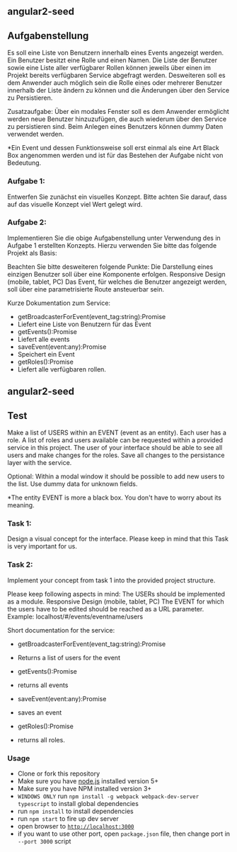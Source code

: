 ## angular2-seed


## Aufgabenstellung

Es soll eine Liste von Benutzern innerhalb eines Events angezeigt werden. Ein Benutzer besitzt eine Rolle und einen Namen. Die Liste der Benutzer sowie eine Liste aller verfügbarer Rollen können jeweils über einen im Projekt bereits verfügbaren Service abgefragt werden. Desweiteren soll es dem Anwender auch möglich sein die Rolle eines oder mehrerer Benutzer innerhalb der Liste ändern zu können und die Änderungen über den Service zu Persistieren.

Zusatzaufgabe: Über ein modales Fenster soll es dem Anwender ermöglicht werden neue Benutzer hinzuzufügen, die auch wiederum über den Service zu persistieren sind. Beim Anlegen eines Benutzers können dummy Daten verwendet werden.


*Ein Event und dessen Funktionsweise soll erst einmal als eine Art Black Box angenommen werden und ist für das Bestehen der Aufgabe nicht von Bedeutung.

### Aufgabe 1:
Entwerfen Sie zunächst ein visuelles Konzept. Bitte achten Sie darauf, dass auf das visuelle Konzept viel Wert gelegt wird.


### Aufgabe 2:
Implementieren Sie die obige Aufgabenstellung unter Verwendung des in Aufgabe 1 erstellten Konzepts. Hierzu verwenden Sie bitte das folgende Projekt als Basis:


Beachten Sie bitte desweiteren folgende Punkte:
Die Darstellung eines einzigen Benutzer soll über eine Komponente erfolgen.
Responsive Design (mobile, tablet, PC)
Das Event, für welches die Benutzer angezeigt werden, soll über eine parametrisierte Route ansteuerbar sein.

Kurze Dokumentation zum Service:
- getBroadcasterForEvent(event_tag:string):Promise<any>
- Liefert eine Liste von Benutzern für das Event
- getEvents():Promise<any>
- Liefert alle events
- saveEvent(event:any):Promise<any>
- Speichert ein Event
- getRoles():Promise<any>
- Liefert alle verfügbaren rollen.

## angular2-seed


## Test

Make a list of USERS within an EVENT (event as an entity). Each user has a role. A list of roles and users available can be requested within a provided service in this project.
The user of your interface should be able to see all users and make changes for the roles. Save all changes to the persistance layer with the service.

Optional: Within a modal window it should be possible to add new users to the list. Use dummy data for unknown fields.


*The entity EVENT is more a black box. You don't have to worry about its meaning.

### Task 1:
Design a visual concept for the interface. Please keep in mind that this Task is very important for us. 


### Task 2:
Implement your concept from task 1 into the provided project structure.


Please keep following aspects in mind:
The USERs should be implemented as a module.
Responsive Design (mobile, tablet, PC)
The EVENT for which the users have to be edited should be reached as a URL parameter. 
Example: localhost/#/events/eventname/users

Short documentation for the service:
- getBroadcasterForEvent(event_tag:string):Promise<any>
- Returns a list of users for the event

- getEvents():Promise<any>
- returns all events
- saveEvent(event:any):Promise<any>
- saves an event
- getRoles():Promise<any>
- returns all roles.


### Usage
- Clone or fork this repository
- Make sure you have [node.js](https://nodejs.org/) installed version 5+
- Make sure you have NPM installed version 3+
- `WINDOWS ONLY` run `npm install -g webpack webpack-dev-server typescript` to install global dependencies
- run `npm install` to install dependencies
- run `npm start` to fire up dev server
- open browser to [`http://localhost:3000`](http://localhost:3000)
- if you want to use other port, open `package.json` file, then change port in `--port 3000` script
